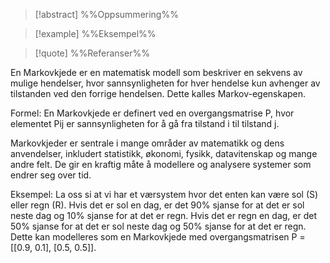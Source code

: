 
> [!abstract] %%Oppsummering%%
> 

> [!example] %%Eksempel%%
> 

> [!quote] %%Referanser%%
>


En Markovkjede er en matematisk modell som beskriver en sekvens av mulige hendelser, hvor sannsynligheten for hver hendelse kun avhenger av tilstanden ved den forrige hendelsen. Dette kalles Markov-egenskapen.

Formel: En Markovkjede er definert ved en overgangsmatrise P, hvor elementet Pij er sannsynligheten for å gå fra tilstand i til tilstand j.

Markovkjeder er sentrale i mange områder av matematikk og dens anvendelser, inkludert statistikk, økonomi, fysikk, datavitenskap og mange andre felt. De gir en kraftig måte å modellere og analysere systemer som endrer seg over tid.

Eksempel: La oss si at vi har et værsystem hvor det enten kan være sol (S) eller regn (R). Hvis det er sol en dag, er det 90% sjanse for at det er sol neste dag og 10% sjanse for at det er regn. Hvis det er regn en dag, er det 50% sjanse for at det er sol neste dag og 50% sjanse for at det er regn. Dette kan modelleres som en Markovkjede med overgangsmatrisen P = [[0.9, 0.1], [0.5, 0.5]].